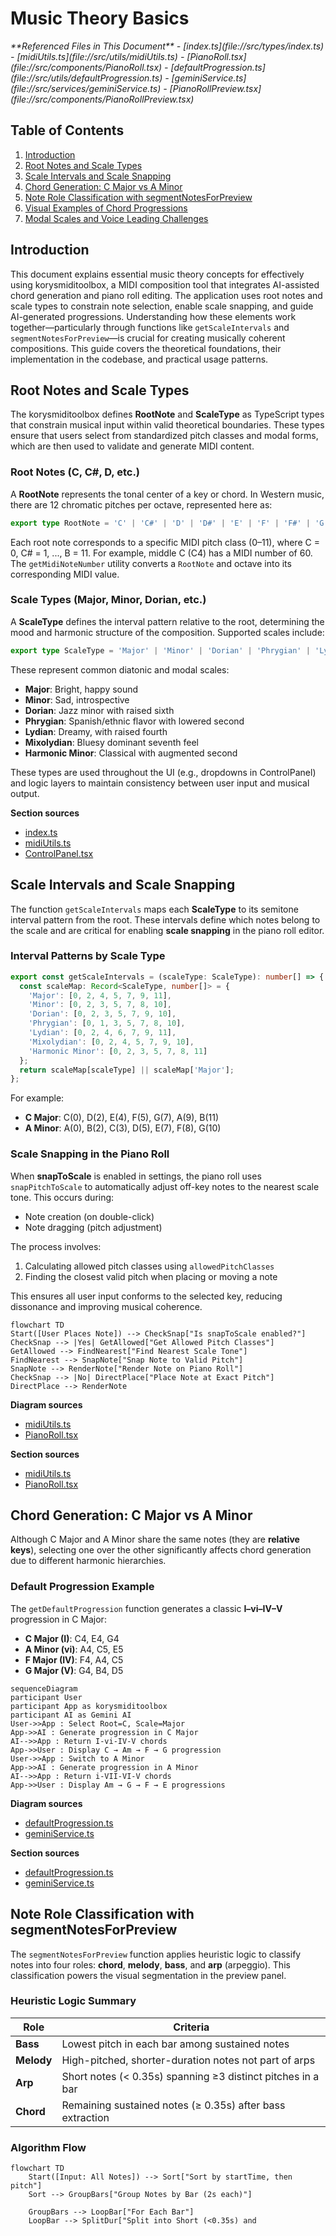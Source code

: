 
# Music Theory Basics

<cite>
**Referenced Files in This Document**   
- [index.ts](file://src/types/index.ts)
- [midiUtils.ts](file://src/utils/midiUtils.ts)
- [PianoRoll.tsx](file://src/components/PianoRoll.tsx)
- [defaultProgression.ts](file://src/utils/defaultProgression.ts)
- [geminiService.ts](file://src/services/geminiService.ts)
- [PianoRollPreview.tsx](file://src/components/PianoRollPreview.tsx)
</cite>

## Table of Contents
1. [Introduction](#introduction)
2. [Root Notes and Scale Types](#root-notes-and-scale-types)
3. [Scale Intervals and Scale Snapping](#scale-intervals-and-scale-snapping)
4. [Chord Generation: C Major vs A Minor](#chord-generation-c-major-vs-a-minor)
5. [Note Role Classification with segmentNotesForPreview](#note-role-classification-with-segmentnotesforpreview)
6. [Visual Examples of Chord Progressions](#visual-examples-of-chord-progressions)
7. [Modal Scales and Voice Leading Challenges](#modal-scales-and-voice-leading-challenges)

## Introduction
This document explains essential music theory concepts for effectively using korysmiditoolbox, a MIDI composition tool that integrates AI-assisted chord generation and piano roll editing. The application uses root notes and scale types to constrain note selection, enable scale snapping, and guide AI-generated progressions. Understanding how these elements work together—particularly through functions like `getScaleIntervals` and `segmentNotesForPreview`—is crucial for creating musically coherent compositions. This guide covers the theoretical foundations, their implementation in the codebase, and practical usage patterns.

## Root Notes and Scale Types

The korysmiditoolbox defines **RootNote** and **ScaleType** as TypeScript types that constrain musical input within valid theoretical boundaries. These types ensure that users select from standardized pitch classes and modal forms, which are then used to validate and generate MIDI content.

### Root Notes (C, C#, D, etc.)
A **RootNote** represents the tonal center of a key or chord. In Western music, there are 12 chromatic pitches per octave, represented here as:

```typescript
export type RootNote = 'C' | 'C#' | 'D' | 'D#' | 'E' | 'F' | 'F#' | 'G' | 'G#' | 'A' | 'A#' | 'B';
```

Each root note corresponds to a specific MIDI pitch class (0–11), where C = 0, C# = 1, ..., B = 11. For example, middle C (C4) has a MIDI number of 60. The `getMidiNoteNumber` utility converts a `RootNote` and octave into its corresponding MIDI value.

### Scale Types (Major, Minor, Dorian, etc.)
A **ScaleType** defines the interval pattern relative to the root, determining the mood and harmonic structure of the composition. Supported scales include:

```typescript
export type ScaleType = 'Major' | 'Minor' | 'Dorian' | 'Phrygian' | 'Lydian' | 'Mixolydian' | 'Harmonic Minor';
```

These represent common diatonic and modal scales:
- **Major**: Bright, happy sound
- **Minor**: Sad, introspective
- **Dorian**: Jazz minor with raised sixth
- **Phrygian**: Spanish/ethnic flavor with lowered second
- **Lydian**: Dreamy, with raised fourth
- **Mixolydian**: Bluesy dominant seventh feel
- **Harmonic Minor**: Classical with augmented second

These types are used throughout the UI (e.g., dropdowns in ControlPanel) and logic layers to maintain consistency between user input and musical output.

**Section sources**
- [index.ts](file://src/types/index.ts#L38-L41)
- [midiUtils.ts](file://src/utils/midiUtils.ts#L2-L12)
- [ControlPanel.tsx](file://src/components/layout/ControlPanel.tsx#L82-L117)

## Scale Intervals and Scale Snapping

The function `getScaleIntervals` maps each **ScaleType** to its semitone interval pattern from the root. These intervals define which notes belong to the scale and are critical for enabling **scale snapping** in the piano roll editor.

### Interval Patterns by Scale Type
```typescript
export const getScaleIntervals = (scaleType: ScaleType): number[] => {
  const scaleMap: Record<ScaleType, number[]> = {
    'Major': [0, 2, 4, 5, 7, 9, 11],
    'Minor': [0, 2, 3, 5, 7, 8, 10],
    'Dorian': [0, 2, 3, 5, 7, 9, 10],
    'Phrygian': [0, 1, 3, 5, 7, 8, 10],
    'Lydian': [0, 2, 4, 6, 7, 9, 11],
    'Mixolydian': [0, 2, 4, 5, 7, 9, 10],
    'Harmonic Minor': [0, 2, 3, 5, 7, 8, 11]
  };
  return scaleMap[scaleType] || scaleMap['Major'];
};
```

For example:
- **C Major**: C(0), D(2), E(4), F(5), G(7), A(9), B(11)
- **A Minor**: A(0), B(2), C(3), D(5), E(7), F(8), G(10)

### Scale Snapping in the Piano Roll
When **snapToScale** is enabled in settings, the piano roll uses `snapPitchToScale` to automatically adjust off-key notes to the nearest scale tone. This occurs during:
- Note creation (on double-click)
- Note dragging (pitch adjustment)

The process involves:
1. Calculating allowed pitch classes using `allowedPitchClasses`
2. Finding the closest valid pitch when placing or moving a note

This ensures all user input conforms to the selected key, reducing dissonance and improving musical coherence.

```mermaid
flowchart TD
Start([User Places Note]) --> CheckSnap["Is snapToScale enabled?"]
CheckSnap --> |Yes| GetAllowed["Get Allowed Pitch Classes"]
GetAllowed --> FindNearest["Find Nearest Scale Tone"]
FindNearest --> SnapNote["Snap Note to Valid Pitch"]
SnapNote --> RenderNote["Render Note on Piano Roll"]
CheckSnap --> |No| DirectPlace["Place Note at Exact Pitch"]
DirectPlace --> RenderNote
```

**Diagram sources**
- [midiUtils.ts](file://src/utils/midiUtils.ts#L29-L40)
- [PianoRoll.tsx](file://src/components/PianoRoll.tsx#L146-L183)

**Section sources**
- [midiUtils.ts](file://src/utils/midiUtils.ts#L29-L40)
- [PianoRoll.tsx](file://src/components/PianoRoll.tsx#L146-L212)

## Chord Generation: C Major vs A Minor

Although C Major and A Minor share the same notes (they are **relative keys**), selecting one over the other significantly affects chord generation due to different harmonic hierarchies.

### Default Progression Example
The `getDefaultProgression` function generates a classic **I–vi–IV–V** progression in C Major:
- **C Major (I)**: C4, E4, G4
- **A Minor (vi)**: A4, C5, E5
- **F Major (IV)**: F4, A4, C5
- **G Major (V)**: G4, B4, D5

```mermaid
sequenceDiagram
participant User
participant App as korysmiditoolbox
participant AI as Gemini AI
User->>App : Select Root=C, Scale=Major
App->>AI : Generate progression in C Major
AI-->>App : Return I-vi-IV-V chords
App->>User : Display C → Am → F → G progression
User->>App : Switch to A Minor
App->>AI : Generate progression in A Minor
AI-->>App : Return i-VII-VI-V chords
App->>User : Display Am → G → F → E progressions
```

**Diagram sources**
- [defaultProgression.ts](file://src/utils/defaultProgression.ts#L0-L38)
- [geminiService.ts](file://src/services/geminiService.ts#L0-L70)

**Section sources**
- [defaultProgression.ts](file://src/utils/defaultProgression.ts#L0-L38)
- [geminiService.ts](file://src/services/geminiService.ts#L0-L70)

## Note Role Classification with segmentNotesForPreview

The `segmentNotesForPreview` function applies heuristic logic to classify notes into four roles: **chord**, **melody**, **bass**, and **arp** (arpeggio). This classification powers the visual segmentation in the preview panel.

### Heuristic Logic Summary
| Role | Criteria |
|------|----------|
| **Bass** | Lowest pitch in each bar among sustained notes |
| **Melody** | High-pitched, shorter-duration notes not part of arps |
| **Arp** | Short notes (< 0.35s) spanning ≥3 distinct pitches in a bar |
| **Chord** | Remaining sustained notes (≥ 0.35s) after bass extraction |

### Algorithm Flow
```mermaid
flowchart TD
    Start([Input: All Notes]) --> Sort["Sort by startTime, then pitch"]
    Sort --> GroupBars["Group Notes by Bar (2s each)"]
    
    GroupBars --> LoopBar["For Each Bar"]
    LoopBar --> SplitDur["Split into Short (<0.35s) and